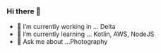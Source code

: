 ### Hi there 👋

- 🔭 I’m currently working in ... Delta
- 🌱 I’m currently learning ... Kotlin, AWS, NodeJS
- 💬 Ask me about ...Photography

<!--
**RodolfoRobles/RodolfoRobles** is a ✨ _special_ ✨ repository because its `README.md` (this file) appears on your GitHub profile.

Here are some ideas to get you started:

- 🔭 I’m currently working on ...
- 🌱 I’m currently learning ...
- 👯 I’m looking to collaborate on ...
- 🤔 I’m looking for help with ...
- 💬 Ask me about ...
- 📫 How to reach me: ...
- 😄 Pronouns: ...
- ⚡ Fun fact: ...
-->
